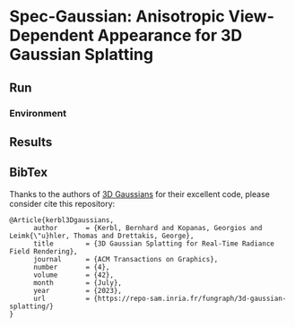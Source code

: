 # Spec-Gaussian: Anisotropic View-Dependent Appearance for 3D Gaussian Splatting



## Run

### Environment



## Results



## BibTex

Thanks to the authors of [3D Gaussians](https://repo-sam.inria.fr/fungraph/3d-gaussian-splatting/) for their excellent code, please consider cite this repository:

```
@Article{kerbl3Dgaussians,
      author       = {Kerbl, Bernhard and Kopanas, Georgios and Leimk{\"u}hler, Thomas and Drettakis, George},
      title        = {3D Gaussian Splatting for Real-Time Radiance Field Rendering},
      journal      = {ACM Transactions on Graphics},
      number       = {4},
      volume       = {42},
      month        = {July},
      year         = {2023},
      url          = {https://repo-sam.inria.fr/fungraph/3d-gaussian-splatting/}
}
```
